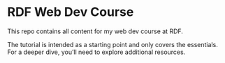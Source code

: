 # RDF Web Dev Course

This repo contains all content for my web dev course at RDF.

The tutorial is intended as a starting point and only covers the essentials. For a deeper dive, you’ll need to explore additional resources.